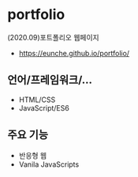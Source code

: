 # portfolio
(2020.09)포트폴리오 웹페이지   
* https://eunche.github.io/portfolio/


## 언어/프레임워크/...
* HTML/CSS
* JavaScript/ES6


## 주요 기능
* 반응형 웹
* Vanila JavaScripts
